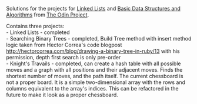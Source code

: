 Solutions for the projects for [Linked Lists](http://www.theodinproject.com/courses/ruby-programming/lessons/linked-lists?ref=lc-pb) and [Basic Data Structures and Algorithms](http://www.theodinproject.com/courses/ruby-programming/lessons/data-structures-and-algorithms?ref=lc-pb) from [The Odin Project](http://www.theodinproject.com/home).

Contains three projects:  
	- Linked Lists - completed  
	- Searching Binary Trees - completed, Build Tree method with insert method logic taken from Hector Correa's code blogpost http://hectorcorrea.com/blog/drawing-a-binary-tree-in-ruby/13 with his permission, depth first search is only pre-order  
	- Knight's Travails  - completed, can create a hash table with all possible moves and a graph with all positions and their adjacent moves. Finds the shortest number of moves, and the path itself. The current chessboard is not a proper board. It is a simple two-dimensional array with the rows and columns equivalent to the array's indices. This can be refactored in the future to make it look as a proper chessboard.